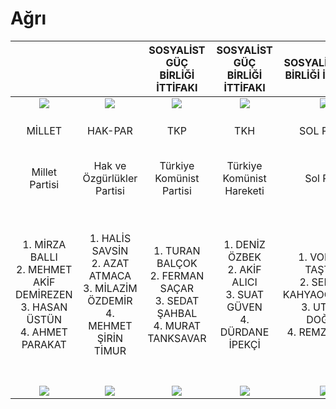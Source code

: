 # Ağrı

|                                                                                  |                                                                                  |                        SOSYALİST GÜÇ BİRLİĞİ İTTİFAKI                       |                     SOSYALİST GÜÇ BİRLİĞİ İTTİFAKI                    |                          SOSYALİST GÜÇ BİRLİĞİ İTTİFAKI                         |                                                                        |                                                                      |                                        CUMHUR İTTİFAKI                                        |                                CUMHUR İTTİFAKI                                |                               CUMHUR İTTİFAKI                               |                                     CUMHUR İTTİFAKI                                    |                                                                        |                                                                           |                                                                                   |                                                                               |                                      MİLLET İTTİFAKI                                     |                               MİLLET İTTİFAKI                               |                                                                             |                                   |
|:--------------------------------------------------------------------------------:|:--------------------------------------------------------------------------------:|:---------------------------------------------------------------------------:|:---------------------------------------------------------------------:|:-------------------------------------------------------------------------------:|:----------------------------------------------------------------------:|:--------------------------------------------------------------------:|:---------------------------------------------------------------------------------------------:|:-----------------------------------------------------------------------------:|:---------------------------------------------------------------------------:|:--------------------------------------------------------------------------------------:|:----------------------------------------------------------------------:|:-------------------------------------------------------------------------:|:---------------------------------------------------------------------------------:|:-----------------------------------------------------------------------------:|:----------------------------------------------------------------------------------------:|:---------------------------------------------------------------------------:|:---------------------------------------------------------------------------:|:---------------------------------:|
|                               ![](/l23/MİLLET.png)                               |                               ![](/l23/HAKPAR.png)                               |                              ![](/l23/TKP.png)                              |                           ![](/l23/TKH.png)                           |                                ![](/l23/SOL.png)                                |                            ![](/l23/GP.png)                            |                        ![](/l23/MEMLEKET.png)                        |                                       ![](/l23/BBP.png)                                       |                                ![](/l23/AK.png)                               |                              ![](/l23/YRP.png)                              |                                    ![](/l23/MHP.png)                                   |                            ![](/l23/YSP.png)                           |                              ![](/l23/YP.png)                             |                                 ![](/l23/HKP.png)                                 |                                ![](/l23/VP.png)                               |                                     ![](/l23/CHP.png)                                    |                              ![](/l23/İYİ.png)                              |                               ![](/l23/AP.png)                              |                                   |
|                                      MİLLET                                      |                                      HAK-PAR                                     |                                     TKP                                     |                                  TKH                                  |                                    SOL PARTİ                                    |                                GENÇPARTİ                               |                               MEMLEKET                               |                                          BÜYÜK BİRLİK                                         |                                    AK PARTİ                                   |                                YENİDEN REFAH                                |                                           MHP                                          |                             YEŞİL SOL PARTİ                            |                                     YP                                    |                                        HKP                                        |                                 VATAN PARTİSİ                                 |                                            CHP                                           |                                  İYİ PARTİ                                  |                                      AP                                     |                                   |
|                                  Millet Partisi                                  |                            Hak ve Özgürlükler Partisi                            |                           Türkiye Komünist Partisi                          |                       Türkiye Komünist Hareketi                       |                                    Sol Parti                                    |                               Genç Parti                               |                           Memleket Partisi                           |                                      Büyük Birlik Partisi                                     |                           Adalet ve Kalkınma Partisi                          |                            Yeniden Refah Partisi                            |                               Milliyetçi Hareket Partisi                               |                     Yeşiller ve Sol Gelecek Partisi                    |                              Yenilik Partisi                              |                              Halkın Kurtuluş Partisi                              |                                 Vatan Partisi                                 |                                  Cumhuriyet Halk Partisi                                 |                                  İyi Parti                                  |                                Adalet Partisi                               |              Bağımsız             |
| 1. MİRZA BALLI<br>2. MEHMET AKİF DEMİREZEN<br>3. HASAN ÜSTÜN<br>4. AHMET PARAKAT | 1. HALİS SAVSİN<br>2. AZAT ATMACA<br>3. MİLAZİM ÖZDEMİR<br>4. MEHMET ŞİRİN TİMUR | 1. TURAN BALÇOK<br>2. FERMAN SAÇAR<br>3. SEDAT ŞAHBAL<br>4. MURAT TANKSAVAR | 1. DENİZ ÖZBEK<br>2. AKİF ALICI<br>3. SUAT GÜVEN<br>4. DÜRDANE İPEKÇİ | 1. VOLKAN TAŞTAN<br>2. SERVET KAHYAOĞULLARI<br>3. UTKAN DOĞAN<br>4. REMZİ GEDİK | 1. REMZİ TİMUR<br>2. ETEM TUNÇ<br>3. FAHRETTİN ÖLMEZ<br>4. BURHAN DOLU | 1. CENAP DAŞTAN<br>2. SEDAT OĞUR<br>3. HASAN POLAT<br>4. ERSİN AVŞAR | 1. MEHMET SIDDIK ÇETİNEL<br>2. İZZET UMUT EV<br>3. UĞUR İKBAL SAĞLAM<br>4. MEHMET ŞİRİN HOŞER | 1. RUKEN KİLERCİ<br>2. ABBAS AYDIN<br>3. MEHMET ALİ BİLGİLİ<br>4. ŞABAN POLAT | 1. OĞUZHAN YAMİ<br>2. HASAN BABAN<br>3. ÖMER YAŞAR<br>4. SÜLEYMAN EMİN ERİM | 1. SALİH EMİR MUTLUER<br>2. YASİN ÖZYALÇIN<br>3. KAHRAMAN HANBABA<br>4. İBRAHİM ARPACI | 1. SIRRI SAKIK<br>2. NEJLA DEMİR<br>3. HEVAL BOZDAĞ<br>4. ZELAL YILMAZ | 1. BURHAN ATAŞ<br>2. İLHAN KOYUNCU<br>3. MÜRİDE ACER<br>4. NECDET AYDEMİR | 1. MEMET METİN DÜNER<br>2. FAHRİYE YALÇINKAYA<br>3. BAYRAM KOCA<br>4. ERSİN MARAL | 1. CELAL TURLU<br>2. SANİ GÖRMEZ<br>3. TAHA KUÇUKUYGUN<br>4. EZGİ ZEYNEP KAYA | 1. İBRAHİM VAROL<br>2. ABDURRAHMAN POLAT<br>3. MURAT KARAMAN<br>4. ZEKİYE KARAOĞLU ALTAY | 1. ÖZKAN KOÇİNTAR<br>2. METİN AYDEMİR<br>3. KENAN KAÇMAZ<br>4. ÇAĞDAŞ ÇELİK | 1. SÜMEYYE AYDIN<br>2. ABDULMECİT AKIN<br>3. TAYYİP DENİZ<br>4. SEDAT ALTAN | ÖZGÜL HARMANCI<br>![](/l23/O.png) |
|                                  ![](/l23/O.png)                                 |                                  ![](/l23/O.png)                                 |                               ![](/l23/O.png)                               |                            ![](/l23/O.png)                            |                                 ![](/l23/O.png)                                 |                             ![](/l23/O.png)                            |                            ![](/l23/O.png)                           |                                        ![](/l23/O.png)                                        |                                ![](/l23/O.png)                                |                               ![](/l23/O.png)                               |                                     ![](/l23/O.png)                                    |                             ![](/l23/O.png)                            |                              ![](/l23/O.png)                              |                                  ![](/l23/O.png)                                  |                                ![](/l23/O.png)                                |                                      ![](/l23/O.png)                                     |                               ![](/l23/O.png)                               |                               ![](/l23/O.png)                               |                                   |